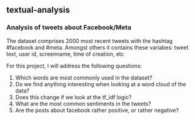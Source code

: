 ## textual-analysis
### Analysis of tweets about Facebook/Meta

The dataset comprises 2000 most recent tweets with the hashtag #facebook and #meta. Amongst others it contains these variabes: tweet text, user id, screenname, time of creation, etc

For this project, I will address the following questions:
1. Which words are most commonly used in the dataset?
2. Do we find anything interesting when looking at a word cloud of the data?
3. Does this change if we look at the tf_idf logic?
4. What are the most common sentiments in the tweets?
5. Are the posts about facebook rather positive, or rather negative?

